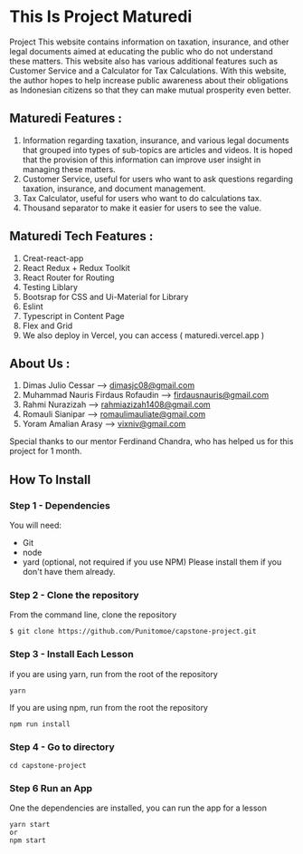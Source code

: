 # This Is Project Maturedi
Project This website contains information on taxation, insurance, and other legal documents aimed at educating the public who do not understand these matters. This website also has various additional features such as Customer Service and a Calculator for Tax Calculations. With this website, the author hopes to help increase public awareness about their obligations as Indonesian citizens so that they can make mutual prosperity even better.

## Maturedi Features :

1. Information regarding taxation, insurance, and various legal documents that grouped into types of sub-topics are articles and videos. It is hoped that the provision of this information can improve user insight in managing these matters.
2. Customer Service, useful for users who want to ask questions regarding taxation, insurance, and document management.
3. Tax Calculator, useful for users who want to do calculations tax.
4. Thousand separator to make it easier for users to see the value.

## Maturedi Tech Features :

1. Creat-react-app
2. React Redux + Redux Toolkit
3. React Router for Routing
4. Testing Liblary
5. Bootsrap for CSS and Ui-Material for Library
6. Eslint
7. Typescript in Content Page
8. Flex and Grid
9. We also deploy in Vercel, you can access ( maturedi.vercel.app )

## About Us :
1. Dimas Julio Cessar --> dimasjc08@gmail.com
2. Muhammad Nauris Firdaus Rofaudin --> firdausnauris@gmail.com
3. Rahmi Nurazizah --> rahmiazizah1408@gmail.com
4. Romauli Sianipar --> romaulimauliate@gmail.com
5. Yoram Amalian Arasy --> vixniv@gmail.com

Special thanks to our mentor Ferdinand Chandra, who has helped us for this project for 1 month.

## How To Install

### Step 1 - Dependencies

You will need:
* Git
* node
* yard (optional, not required if you use NPM)
Please install them if you don't have them already.

### Step 2 - Clone the repository
From the command line, clone the repository

``` 
$ git clone https://github.com/Punitomoe/capstone-project.git

```

### Step 3 - Install Each Lesson
if you are using yarn, run from the root of the repository

```
yarn
```

If you are using npm, run from the root the repository

```
npm run install
```

### Step 4 - Go to directory
```
cd capstone-project
```

### Step 6 Run an App
One the dependencies are installed, you can run the app for a lesson

``` 
yarn start
or
npm start 
```
